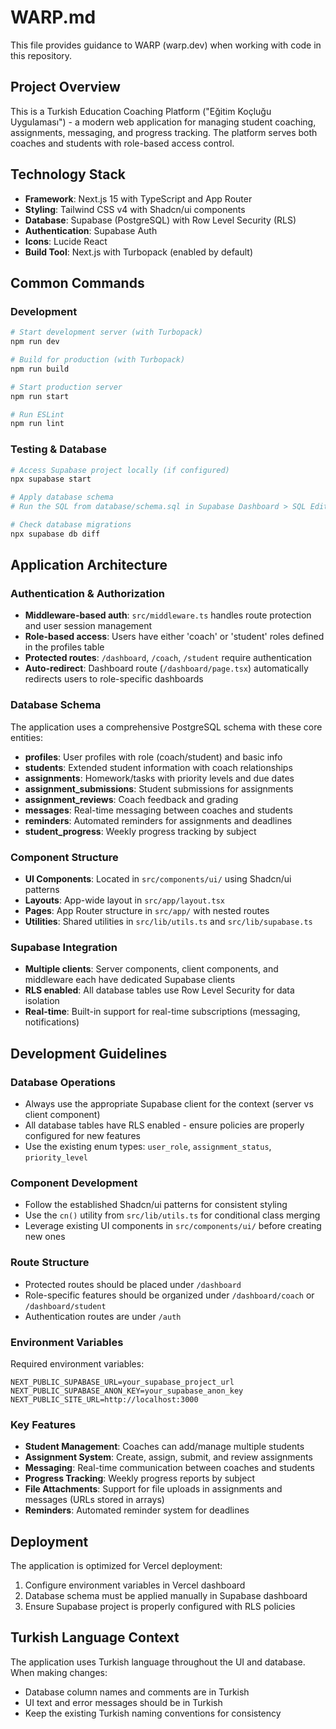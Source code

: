 # WARP.md

This file provides guidance to WARP (warp.dev) when working with code in this repository.

## Project Overview

This is a Turkish Education Coaching Platform ("Eğitim Koçluğu Uygulaması") - a modern web application for managing student coaching, assignments, messaging, and progress tracking. The platform serves both coaches and students with role-based access control.

## Technology Stack

- **Framework**: Next.js 15 with TypeScript and App Router
- **Styling**: Tailwind CSS v4 with Shadcn/ui components
- **Database**: Supabase (PostgreSQL) with Row Level Security (RLS)
- **Authentication**: Supabase Auth
- **Icons**: Lucide React
- **Build Tool**: Next.js with Turbopack (enabled by default)

## Common Commands

### Development
```bash
# Start development server (with Turbopack)
npm run dev

# Build for production (with Turbopack)
npm run build

# Start production server
npm run start

# Run ESLint
npm run lint
```

### Testing & Database
```bash
# Access Supabase project locally (if configured)
npx supabase start

# Apply database schema
# Run the SQL from database/schema.sql in Supabase Dashboard > SQL Editor

# Check database migrations
npx supabase db diff
```

## Application Architecture

### Authentication & Authorization
- **Middleware-based auth**: `src/middleware.ts` handles route protection and user session management
- **Role-based access**: Users have either 'coach' or 'student' roles defined in the profiles table
- **Protected routes**: `/dashboard`, `/coach`, `/student` require authentication
- **Auto-redirect**: Dashboard route (`/dashboard/page.tsx`) automatically redirects users to role-specific dashboards

### Database Schema
The application uses a comprehensive PostgreSQL schema with these core entities:
- **profiles**: User profiles with role (coach/student) and basic info
- **students**: Extended student information with coach relationships
- **assignments**: Homework/tasks with priority levels and due dates
- **assignment_submissions**: Student submissions for assignments
- **assignment_reviews**: Coach feedback and grading
- **messages**: Real-time messaging between coaches and students
- **reminders**: Automated reminders for assignments and deadlines
- **student_progress**: Weekly progress tracking by subject

### Component Structure
- **UI Components**: Located in `src/components/ui/` using Shadcn/ui patterns
- **Layouts**: App-wide layout in `src/app/layout.tsx`
- **Pages**: App Router structure in `src/app/` with nested routes
- **Utilities**: Shared utilities in `src/lib/utils.ts` and `src/lib/supabase.ts`

### Supabase Integration
- **Multiple clients**: Server components, client components, and middleware each have dedicated Supabase clients
- **RLS enabled**: All database tables use Row Level Security for data isolation
- **Real-time**: Built-in support for real-time subscriptions (messaging, notifications)

## Development Guidelines

### Database Operations
- Always use the appropriate Supabase client for the context (server vs client component)
- All database tables have RLS enabled - ensure policies are properly configured for new features
- Use the existing enum types: `user_role`, `assignment_status`, `priority_level`

### Component Development
- Follow the established Shadcn/ui patterns for consistent styling
- Use the `cn()` utility from `src/lib/utils.ts` for conditional class merging
- Leverage existing UI components in `src/components/ui/` before creating new ones

### Route Structure
- Protected routes should be placed under `/dashboard`
- Role-specific features should be organized under `/dashboard/coach` or `/dashboard/student`
- Authentication routes are under `/auth`

### Environment Variables
Required environment variables:
```env
NEXT_PUBLIC_SUPABASE_URL=your_supabase_project_url
NEXT_PUBLIC_SUPABASE_ANON_KEY=your_supabase_anon_key
NEXT_PUBLIC_SITE_URL=http://localhost:3000
```

### Key Features
- **Student Management**: Coaches can add/manage multiple students
- **Assignment System**: Create, assign, submit, and review assignments
- **Messaging**: Real-time communication between coaches and students
- **Progress Tracking**: Weekly progress reports by subject
- **File Attachments**: Support for file uploads in assignments and messages (URLs stored in arrays)
- **Reminders**: Automated reminder system for deadlines

## Deployment

The application is optimized for Vercel deployment:
1. Configure environment variables in Vercel dashboard
2. Database schema must be applied manually in Supabase dashboard
3. Ensure Supabase project is properly configured with RLS policies

## Turkish Language Context

The application uses Turkish language throughout the UI and database. When making changes:
- Database column names and comments are in Turkish
- UI text and error messages should be in Turkish
- Keep the existing Turkish naming conventions for consistency